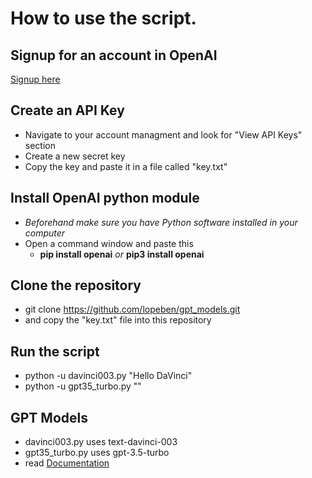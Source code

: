 # How to use the script.

## Signup for an account in OpenAI
[Signup here](https://auth0.openai.com/u/signup/identifier?state=hKFo2SB3V1E1ZjlWcWk0eVdsUXdqcFphLW93bm5XdVNyRW5Ta6Fur3VuaXZlcnNhbC1sb2dpbqN0aWTZIHJ2ZDk0SUJtU25SX3Izb3BrUzhFeG4wV1I2UXFsRHE3o2NpZNkgRFJpdnNubTJNdTQyVDNLT3BxZHR3QjNOWXZpSFl6d0Q)

## Create an API Key
- Navigate to your account managment and look for "View API Keys" section
- Create a new secret key
- Copy the key and paste it in a file called "key.txt"

## Install OpenAI python module
- *Beforehand make sure you have Python software installed in your computer*
- Open a command window and paste this 
  - **pip install openai** *or* **pip3 install openai**

## Clone the repository
- git clone https://github.com/lopeben/gpt_models.git
- and copy the "key.txt" file into this repository

## Run the script
- python -u davinci003.py "Hello DaVinci"
- python -u gpt35_turbo.py "<anything you want to talk about>"

## GPT Models
- davinci003.py uses text-davinci-003
- gpt35_turbo.py uses gpt-3.5-turbo
- read [Documentation](https://platform.openai.com/docs/models/gpt-3-5)
